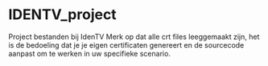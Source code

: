 # IDENTV_project
Project bestanden bij IdenTV
Merk op dat alle crt files leeggemaakt zijn, het is de bedoeling dat je je eigen certificaten genereert en de sourcecode aanpast om te werken in uw specifieke scenario.
